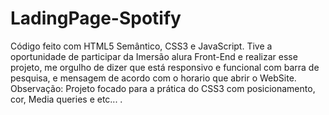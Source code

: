 # LadingPage-Spotify
Código feito com HTML5 Semântico, CSS3 e JavaScript. 
  Tive a oportunidade de participar da Imersão alura Front-End e realizar esse projeto, me orgulho de dizer que está responsivo e funcional com barra de pesquisa, e mensagem de acordo com o horario que abrir o WebSite.
Observação: Projeto focado para a prática do CSS3 com posicionamento, cor, Media queries e etc... .
